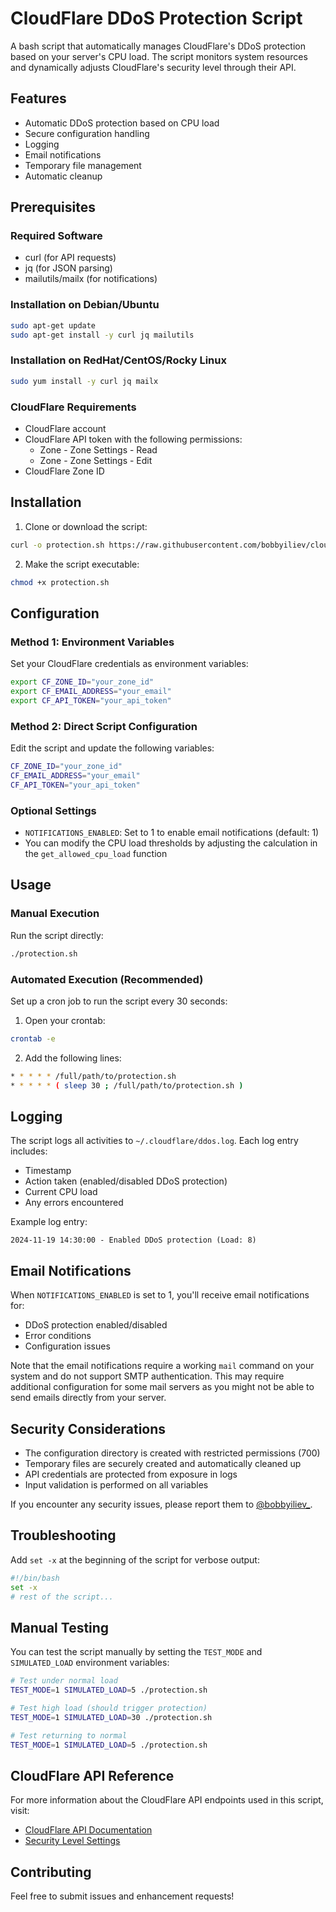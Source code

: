 # CloudFlare DDoS Protection Script

A bash script that automatically manages CloudFlare's DDoS protection based on your server's CPU load. The script monitors system resources and dynamically adjusts CloudFlare's security level through their API.

## Features

- Automatic DDoS protection based on CPU load
- Secure configuration handling
- Logging
- Email notifications
- Temporary file management
- Automatic cleanup

## Prerequisites

### Required Software

- curl (for API requests)
- jq (for JSON parsing)
- mailutils/mailx (for notifications)

### Installation on Debian/Ubuntu

```bash
sudo apt-get update
sudo apt-get install -y curl jq mailutils
```

### Installation on RedHat/CentOS/Rocky Linux

```bash
sudo yum install -y curl jq mailx
```

### CloudFlare Requirements

- CloudFlare account
- CloudFlare API token with the following permissions:
  - Zone - Zone Settings - Read
  - Zone - Zone Settings - Edit
- CloudFlare Zone ID

## Installation

1. Clone or download the script:

```bash
curl -o protection.sh https://raw.githubusercontent.com/bobbyiliev/cloudflare-ddos-protection/main/protection.sh
```

2. Make the script executable:
```bash
chmod +x protection.sh
```

## Configuration

### Method 1: Environment Variables

Set your CloudFlare credentials as environment variables:
```bash
export CF_ZONE_ID="your_zone_id"
export CF_EMAIL_ADDRESS="your_email"
export CF_API_TOKEN="your_api_token"
```

### Method 2: Direct Script Configuration

Edit the script and update the following variables:
```bash
CF_ZONE_ID="your_zone_id"
CF_EMAIL_ADDRESS="your_email"
CF_API_TOKEN="your_api_token"
```

### Optional Settings

- `NOTIFICATIONS_ENABLED`: Set to 1 to enable email notifications (default: 1)
- You can modify the CPU load thresholds by adjusting the calculation in the `get_allowed_cpu_load` function

## Usage

### Manual Execution

Run the script directly:

```bash
./protection.sh
```

### Automated Execution (Recommended)

Set up a cron job to run the script every 30 seconds:

1. Open your crontab:

```bash
crontab -e
```

2. Add the following lines:

```bash
* * * * * /full/path/to/protection.sh
* * * * * ( sleep 30 ; /full/path/to/protection.sh )
```

## Logging

The script logs all activities to `~/.cloudflare/ddos.log`. Each log entry includes:
- Timestamp
- Action taken (enabled/disabled DDoS protection)
- Current CPU load
- Any errors encountered

Example log entry:

```
2024-11-19 14:30:00 - Enabled DDoS protection (Load: 8)
```

## Email Notifications

When `NOTIFICATIONS_ENABLED` is set to 1, you'll receive email notifications for:
- DDoS protection enabled/disabled
- Error conditions
- Configuration issues

Note that the email notifications require a working `mail` command on your system and do not support SMTP authentication. This may require additional configuration for some mail servers as you might not be able to send emails directly from your server.

## Security Considerations

- The configuration directory is created with restricted permissions (700)
- Temporary files are securely created and automatically cleaned up
- API credentials are protected from exposure in logs
- Input validation is performed on all variables

If you encounter any security issues, please report them to [@bobbyiliev_](https://x.com/bobbyiliev_).

## Troubleshooting

Add `set -x` at the beginning of the script for verbose output:

```bash
#!/bin/bash
set -x
# rest of the script...
```

## Manual Testing

You can test the script manually by setting the `TEST_MODE` and `SIMULATED_LOAD` environment variables:

```bash
# Test under normal load
TEST_MODE=1 SIMULATED_LOAD=5 ./protection.sh

# Test high load (should trigger protection)
TEST_MODE=1 SIMULATED_LOAD=30 ./protection.sh

# Test returning to normal
TEST_MODE=1 SIMULATED_LOAD=5 ./protection.sh
```

## CloudFlare API Reference

For more information about the CloudFlare API endpoints used in this script, visit:
- [CloudFlare API Documentation](https://developers.cloudflare.com/api)
- [Security Level Settings](https://developers.cloudflare.com/api/operations/zone-settings-change-security-level-setting)

## Contributing

Feel free to submit issues and enhancement requests!
